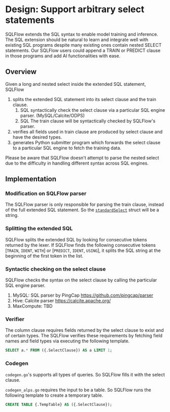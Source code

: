 # Design: Support arbitrary select statements

SQLFlow extends the SQL syntax to enable model training and inference. The SQL extension should be natural to learn and
integrate well with existing SQL programs despite many existing ones contain nested SELECT statements. Our SQLFlow
users could append a TRAIN or PREDICT clause in those programs and add AI functionalities with ease.

## Overview

Given a long and nested select inside the extended SQL statement, SQLFlow

1. splits the extended SQL statement into its select clause and the train clause.
    1. SQL syntactically check the select clause via a particular SQL engine parser. (MySQL/Calcite/ODPS)
    1. SQL The train clause will be syntactically checked by SQLFlow's parser.
1. verifies all fields used in train clause are produced by select clause and have the desired types.
1. generates Python submitter program which forwards the select clause to a particular SQL engine to fetch the training data.

Please be aware that SQLFlow doesn't attempt to parse the nested select due to the difficulty in handling different
syntax across SQL engines.

## Implementation

### Modification on SQLFlow parser

The SQLFlow parser is only responsible for parsing the train clause, instead of the full extended SQL statement. So the
[`standardSelect`](https://github.com/sql-machine-learning/sqlflow/blob/158b098cfecf7b12479171b09c12b877ad3fb00b/sql/sql.y#L66-L71)
struct will be a string.

### Splitting the extended SQL

SQLFlow splits the extended SQL by looking for consecutive tokens returned by the lexer. If SQLFlow finds the following consecutive tokens 
[`TRAIN`, `IDENT`, `WITH`] or [`PREDICT`, `IDENT`, `USING`], it splits the SQL string at the beginning of the first token
in the list.

### Syntactic checking on the select clause

SQLFlow checks the syntax on the select clause by calling the particular SQL engine parser.

1. MySQL: SQL parser by PingCap https://github.com/pingcap/parser
1. Hive: Calcite parser https://calcite.apache.org/
1. MaxCompute: TBD

### Verifier

The column clause requires fields returned by the select clause to exist and of certain types. The SQLFlow verifies these
requirements by fetching field names and field types via executing the following template.

```SQL
SELECT a.* FROM ({.SelectClause}) AS a LIMIT 1;
```

### Codegen

`codegen.go`'s supports all types of queries. So SQLFlow fills it with the select clause.

`codegen_alps.go` requires the input to be a table. So SQLFlow runs the following template to create a temporary table.

```SQL
CREATE TABLE {.TempTable} AS ({.SelectClause});
```
